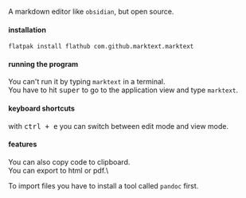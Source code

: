 A markdown editor like `obsidian`, but open source.

#### installation

```
flatpak install flathub com.github.marktext.marktext
```

#### running the program

You can't run it by typing `marktext` in a terminal.\
You have to hit <kbd>super</kbd> to go to the application view and type `marktext`.

#### keyboard shortcuts

with <kbd>ctrl + e</kbd> you can switch between edit mode and view mode.

#### features

You can also copy code to clipboard.\
You can export to html or pdf.\

To import files you have to install a tool called `pandoc` first.
